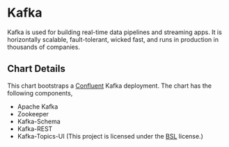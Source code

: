 # Kafka
Kafka is used for building real-time data pipelines and streaming apps. It is horizontally scalable, fault-tolerant, wicked fast, and runs in production in thousands of companies.

## Chart Details
This chart bootstraps a [Confluent](https://docs.confluent.io/4.0.1/) Kafka deployment. The chart has the following components,
- Apache Kafka
- Zookeeper
- Kafka-Schema
- Kafka-REST
- Kafka-Topics-UI (This project is licensed under the [BSL](http://www.landoop.com/bsl) license.)
